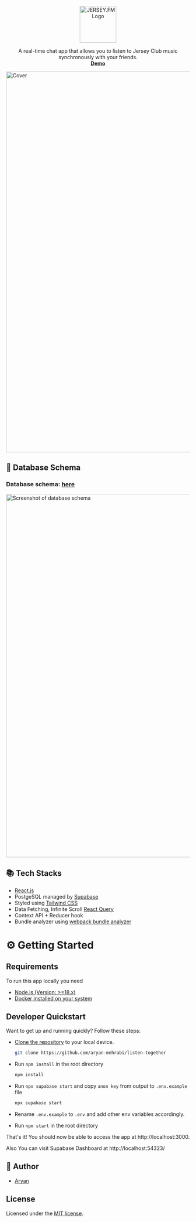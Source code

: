 <p align="center" style="margin-top: 120px">
  <a href="https://listen-together.app">
   <img src="./public/listen-together-logo.png" width="100px" alt="JERSEY.FM Logo">
  </a>
</p>

  <p align="center">
  A real-time chat app that allows you to listen to Jersey Club music synchronously with your friends.
  <br>
    <a href="https://listen-together.app"><strong>Demo</strong></a>
  </p>

<img width="1040" alt="Cover" src="./public/listen-together-cover.png">

## 💾 Database Schema

### Database schema: [here](./schema.sql)

<img width="992" alt="Screenshot of database schema" src="./public/database-schema.png">

## 📚 Tech Stacks

- [React.js](react.dev)
- PostgeSQL managed by [Supabase](https://supabase.io/)
- Styled using [Tailwind CSS](https://tailwindcss.com/)
- Data Fetching, Infinite Scroll [React Query](https://tanstack.com/query/v3/)
- Context API + Reducer hook
- Bundle analyzer using [webpack bundle analyzer](https://github.com/webpack-contrib/webpack-bundle-analyzer)

# ⚙️ Getting Started

## Requirements

To run this app locally you need

- [Node.js (Version: >=18.x)](https://nodejs.org/en/download/)
- [Docker installed on your system](https://docs.docker.com/engine/install/)

## Developer Quickstart

Want to get up and running quickly? Follow these steps:

- [Clone the repository](https://help.github.com/articles/cloning-a-repository/) to your local device.

  ```sh
  git clone https://github.com/aryan-mehrabi/listen-together
  ```

- Run `npm install` in the root directory
  ```sh
  npm install
  ```
- Run `npx supabase start` and copy `anon key` from output to `.env.example` file
  ```sh
  npx supabase start
  ```
- Rename `.env.example` to `.env` and add other env variables accordingly.
- Run `npm start` in the root directory

That's it! You should now be able to access the app at http://localhost:3000.

Also You can visit Supabase Dashboard at http://localhost:54323/

## 🙇 Author

- [Aryan](https://www.linkedin.com/in/aryan-mehrabi/)

## License

Licensed under the [MIT license](https://github.com/shadcn/taxonomy/blob/main/LICENSE.md).
